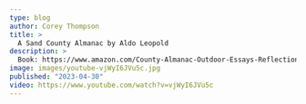 ```yaml
---
type: blog
author: Corey Thompson
title: >
  A Sand County Almanac by Aldo Leopold
description: >
  Book: https://www.amazon.com/County-Almanac-Outdoor-Essays-Reflections/dp/0345345053.
image: images/youtube-vjWyI6JVu5c.jpg
published: "2023-04-30"
video: https://www.youtube.com/watch?v=vjWyI6JVu5c
---
```

